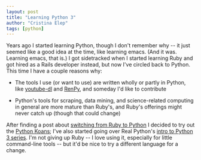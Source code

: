 ```yaml
---
layout: post
title: "Learning Python 3"
author: "Cristina Elep"
tags: [python]
---
```


Years ago I started learning Python, though I don't remember why -- it just seemed like a good idea at the time, like learning emacs. (And it was. Learning emacs, that is.) I got sidetracked when I started learning Ruby and got hired as a Rails developer instead, but now I've circled back to Python. This time I have a couple reasons why:

* The tools I use (or want to use) are written wholly or partly in Python, like [youtube-dl](http://ytdl-org.github.io/youtube-dl/) and [RenPy](https://www.renpy.org/), and someday I'd like to contribute

* Python's tools for scraping, data mining, and science-related computing in general are more mature than Ruby's, and Ruby's offerings might never catch up (though that could change)

After finding a post about [switching from Ruby to Python](https://blog.sqreen.com/from-ruby-to-python/) I decided to try out the [Python Koans](https://github.com/gregmalcolm/python_koans); I've also started going over Real Python's [intro to Python 3 series](https://realpython.com/learning-paths/python3-introduction/). I'm not giving up Ruby -- I love using it, especially for little command-line tools -- but it'd be nice to try a different language for a change.

